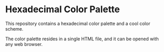 # Hexadecimal Color Palette
This repository contains a hexadecimal color palette and a cool color scheme.

The color palette resides in a single HTML file, and it can be opened with any web browser.
